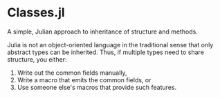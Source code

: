 # Classes.jl
A simple, Julian approach to inheritance of structure and methods.

Julia is not an object-oriented language in the traditional sense that only abstract types can be inherited. Thus,
if multiple types need to share structure, you either:

1. Write out the common fields manually,
2. Write a macro that emits the common fields, or
3. Use someone else's macros that provide such features.


